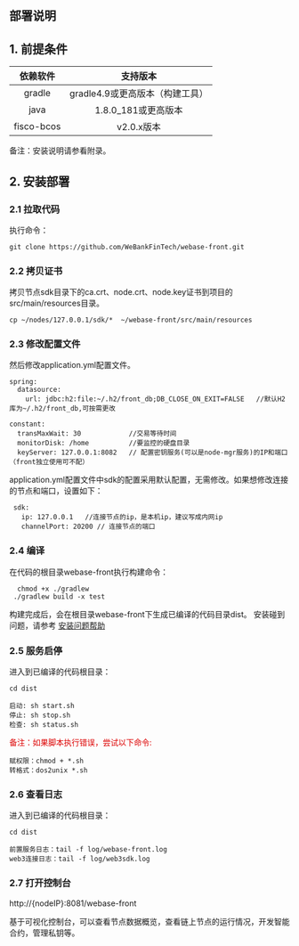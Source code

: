 ## 部署说明

## 1. 前提条件

| 依赖软件 | 支持版本 |
| :-: | :-: |
| gradle | gradle4.9或更高版本（构建工具） |
| java | 1.8.0_181或更高版本|
| fisco-bcos | v2.0.x版本 |

备注：安装说明请参看附录。

## 2. 安装部署
### 2.1 拉取代码

执行命令：
```
git clone https://github.com/WeBankFinTech/webase-front.git
```

### 2.2 拷贝证书

 拷贝节点sdk目录下的ca.crt、node.crt、node.key证书到项目的src/main/resources目录。
 ```
 cp ~/nodes/127.0.0.1/sdk/*  ~/webase-front/src/main/resources
 ```

### 2.3 修改配置文件
 然后修改application.yml配置文件。
``` 
spring:
  datasource:
    url: jdbc:h2:file:~/.h2/front_db;DB_CLOSE_ON_EXIT=FALSE   //默认H2库为~/.h2/front_db,可按需更改
    
constant:  
  transMaxWait: 30            //交易等待时间
  monitorDisk: /home          //要监控的硬盘目录 
  keyServer: 127.0.0.1:8082   // 配置密钥服务(可以是node-mgr服务)的IP和端口（front独立使用可不配） 
```
 application.yml配置文件中sdk的配置采用默认配置，无需修改。如果想修改连接的节点和端口，设置如下：
``` 
 sdk: 
   ip: 127.0.0.1   //连接节点的ip，是本机ip，建议写成内网ip
   channelPort: 20200 // 连接节点的端口
```

### 2.4 编译
在代码的根目录webase-front执行构建命令：
```
  chmod +x ./gradlew
 ./gradlew build -x test
```
构建完成后，会在根目录webase-front下生成已编译的代码目录dist。 安装碰到问题，请参考 [安装问题帮助](install_FAQ.md)


### 2.5 服务启停

进入到已编译的代码根目录：
```shell
cd dist
```
```shell
启动: sh start.sh
停止: sh stop.sh
检查: sh status.sh
```
<font color="#dd0000">备注：如果脚本执行错误，尝试以下命令: </font>
```
赋权限：chmod + *.sh
转格式：dos2unix *.sh
```

### 2.6 查看日志

进入到已编译的代码根目录：
```shell
cd dist
```
```
前置服务日志：tail -f log/webase-front.log
web3连接日志：tail -f log/web3sdk.log
```

### 2.7 打开控制台

http://{nodeIP}:8081/webase-front

基于可视化控制台，可以查看节点数据概览，查看链上节点的运行情况，开发智能合约，管理私钥等。

